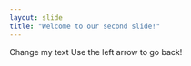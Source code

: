 ```yaml
---
layout: slide
title: "Welcome to our second slide!"
---
```

Change my text
Use the left arrow to go back!
